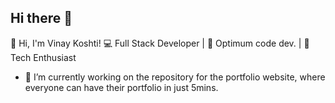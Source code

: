 ## Hi there 👋

👋 Hi, I'm Vinay Koshti!
💻 Full Stack Developer | 🚀 Optimum code dev. | 🌟 Tech Enthusiast

- 🔭 I’m currently working on the repository for the portfolio website, where everyone can have their portfolio in just 5mins.
<!--
**Vinayrk2/Vinayrk2** is a ✨ _special_ ✨ repository because its `README.md` (this file) appears on your GitHub profile.

Here are some ideas to get you started:

- 🌱 I’m currently learning ...
- 👯 I’m looking to collaborate on ...
- 🤔 I’m looking for help with ...
- 💬 Ask me about ...
- 📫 How to reach me: ...
- 😄 Pronouns: ...
- ⚡ Fun fact: ...
-->
